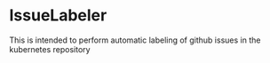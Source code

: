 # IssueLabeler

This is intended to perform automatic labeling of github issues in the
kubernetes repository


